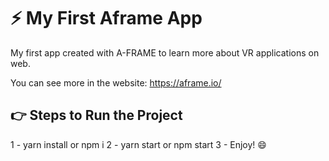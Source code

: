 # :zap: My First Aframe App

My first app created with A-FRAME to learn more about VR applications on web.

You can see more in the website: https://aframe.io/

## :point_right: Steps to Run the Project

1 - yarn install or npm i
2 - yarn start or npm start
3 - Enjoy! :smile: